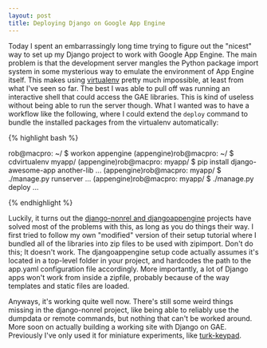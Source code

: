 ```yaml
---
layout: post
title: Deploying Django on Google App Engine
---
```


Today I spent an embarrassingly long time trying to figure out the "nicest" way
to set up my Django project to work with Google App Engine. The main problem is
that the development server mangles the Python package import system in some
mysterious way to emulate the environment of App Engine itself. This makes using
[virtualenv](http://pypi.python.org/pypi/virtualenv) pretty much impossible, at
least from what I've seen so far. The best I was able to pull off was running an
interactive shell that could access the GAE libraries. This is kind of useless
without being able to run the server though. What I wanted was to have a
workflow like the following, where I could extend the `deploy` command to
bundle the installed packages from the virtualenv automatically:

{% highlight bash %}

rob@macpro: ~/ $ workon appengine
(appengine)rob@macpro: ~/ $ cdvirtualenv myapp/
(appengine)rob@macpro: myapp/ $ pip install django-awesome-app another-lib
...
(appengine)rob@macpro: myapp/ $ ./manage.py runserver
...
(appengine)rob@macpro: myapp/ $ ./manage.py deploy
...

{% endhighlight %}

Luckily, it turns out the [django-nonrel and
djangoappengine](http://www.allbuttonspressed.com/projects/djangoappengine)
projects have solved most of the problems with this, as long as you do things
their way. I first tried to follow my own "modified" version of their setup
tutorial where I bundled all of the libraries into zip files to be used with
zipimport. Don't do this; It doesn't work. The djangoappengine setup code
actually assumes it's located in a top-level folder in your project, and
hardcodes the path to the app.yaml configuration file accordingly. More
importantly, a lot of Django apps won't work from inside a zipfile, probably
because of the way templates and static files are loaded. 

Anyways, it's working quite well now. There's still some weird things missing
in the django-nonrel project, like being able to reliably use the dumpdata or
remote commands, but nothing that can't be worked around. More soon on actually
building a working site with Django on GAE. Previously I've only used it for
miniature experiments, like [turk-keypad](http://turk-keypad.appspot.com).




